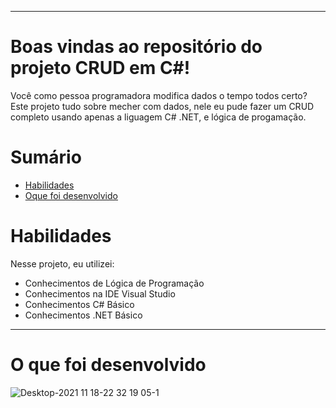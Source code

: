 
---

# Boas vindas ao repositório do projeto CRUD em C#!

Você como pessoa programadora modifica dados o tempo todos certo? Este projeto tudo sobre mecher com dados, nele eu pude fazer um CRUD completo usando apenas a liguagem C# 
.NET, e lógica de progamação.

# Sumário

- [Habilidades](#habilidades)
- [Oque foi desenvolvido](#desenvolvido)

# Habilidades

Nesse projeto, eu utilizei:
  
  - Conhecimentos de Lógica de Programação
  - Conhecimentos na IDE Visual Studio
  - Conhecimentos C# Básico
  - Conhecimentos .NET Básico
  
  ---
  
# O que foi desenvolvido
![Desktop-2021 11 18-22 32 19 05-1](https://user-images.githubusercontent.com/80548535/142547142-244709bf-999d-45e5-b90f-074e543cc73c.gif)
